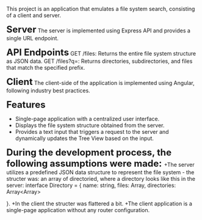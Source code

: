 This project is an application that emulates a file system search, consisting of a client and server.

<strong style="font-size: 24px;">Server</strong>
The server is implemented using Express API and provides a single URL endpoint.

<strong style="font-size: 24px;">API Endpoints</strong>
GET /files: Returns the entire file system structure as JSON data.
GET /files?q=<prefix>: Returns directories, subdirectories, and files that match the specified prefix.

<strong style="font-size: 24px;">Client</strong>
The client-side of the application is implemented using Angular, following industry best practices.

<strong style="font-size: 24px;">Features</strong>
+ Single-page application with a centralized user interface.
+ Displays the file system structure obtained from the server.
+ Provides a text input that triggers a request to the server and dynamically updates the Tree View based on the input.

<strong style="font-size: 24px;"> During the development process, the following assumptions were made: </strong>
+The server utilizes a predefined JSON data structure to represent the file system - the structer was: 
an array of directoried, where a directory looks like this in the server:
interface Directory = {
    name: string,
    files: Array<string>,
    directories: Array<Array<Directory>>

}.
+In the client the structer was flattered a bit.
+The client application is a single-page application without any router configuration.
